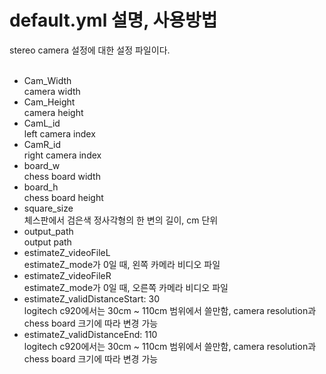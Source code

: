 # default.yml 설명, 사용방법
stereo camera 설정에 대한 설정 파일이다.<br/><br/>

* Cam_Width<br/>
    camera width<br/>
* Cam_Height<br/>
    camera height<br/>
* CamL_id<br/>
    left camera index<br/>
* CamR_id<br/>
    right camera index<br/>
* board_w<br/>
    chess board width<br/>
* board_h<br/>
    chess board height<br/>
* square_size<br/>
    체스판에서 검은색 정사각형의 한 변의 길이, cm 단위<br/>
* output_path<br/>
    output path<br/>
* estimateZ_videoFileL<br/>
    estimateZ_mode가 0일 때, 왼쪽 카메라 비디오 파일<br/>
* estimateZ_videoFileR<br/>
    estimateZ_mode가 0일 때, 오른쪽 카메라 비디오 파일<br/>
* estimateZ_validDistanceStart: 30<br/>
    logitech c920에서는 30cm ~ 110cm 범위에서 쓸만함, camera resolution과 chess board 크기에 따라 변경 가능<br/>
* estimateZ_validDistanceEnd: 110<br/>
    logitech c920에서는 30cm ~ 110cm 범위에서 쓸만함, camera resolution과 chess board 크기에 따라 변경 가능<br/>
